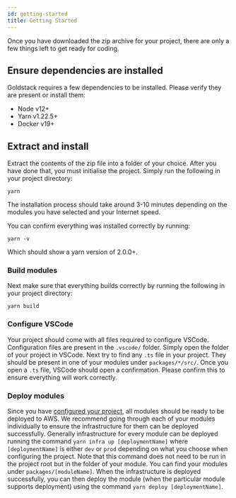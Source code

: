 ```yaml
---
id: getting-started 
title: Getting Started 
---
```


Once you have downloaded the zip archive for your project, there are only a few things left to get ready for coding.

## Ensure dependencies are installed

Goldstack requires a few dependencies to be installed. Please verify they are present or install them:

- Node v12+
- Yarn v1.22.5+
- Docker v19+

## Extract and install

Extract the contents of the zip file into a folder of your choice. After you have done that, you must initialise the project. Simply run the following in your project directory:

```
yarn
```

The installation process should take around 3-10 minutes depending on the modules you have selected and your Internet speed.

You can confirm everything was installed correctly by running:

```
yarn -v
```

Which should show a yarn version of 2.0.0+.

### Build modules

Next make sure that everything builds correctly by running the following in your project directory:

```
yarn build
```

### Configure VSCode

Your project should come with all files required to configure VSCode. Configuration files are present in the `.vscode/` folder. Simply open the folder of your project in VSCode. Next try to find any `.ts` file in your project. They should be present in one of your modules under `packages/*/src/`. Once you open a `.ts` file, VSCode should open a confirmation. Please confirm this to ensure everything will work correctly.

### Deploy modules

Since you have [configured your project](./configuration), all modules should be ready to be deployed to AWS. We recommend going through each of your modules individually to ensure the infrastructure for them can be deployed successfully. Generally infrastructure for every module can be deployed running the command `yarn infra up [deploymentName]` where `[deploymentName]` is either `dev` or `prod` depending on what you choose when configuring the project. Note that this command does not need to be run in the project root but in the folder of your module. You can find your modules under `packages/[moduleName]`. When the infrastructure is deployed successfully, you can then deploy the module (when the particular module supports deployment) using the command `yarn deploy [deploymentName]`.